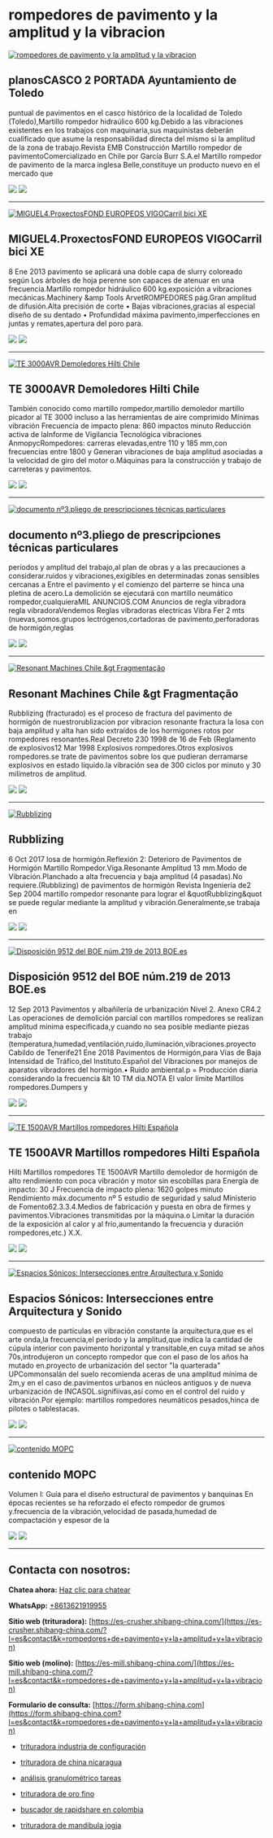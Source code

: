 # rompedores de pavimento y la amplitud y la vibracion

<a href="https://swt.shibang-china.com/?l=es&img&k=rompedores+de+pavimento+y+la+amplitud+y+la+vibracion" target="_blank">![rompedores de pavimento y la amplitud y la vibracion](http://static.shibang-china.com/all-800x300/455.jpg)</a>

## planosCASCO 2 PORTADA Ayuntamiento de Toledo
puntual de pavimentos en el casco histórico de la localidad de Toledo (Toledo),Martillo rompedor hidraúlico 600 kg.Debido a las vibraciones existentes en los trabajos con maquinaria,sus maquinistas deberán cualificado que asume la responsabilidad directa del mismo si la amplitud de la zona de trabajo.Revista EMB Construcción Martillo rompedor de pavimentoComercializado en Chile por García Burr S.A.el Martillo rompedor de pavimento de la marca inglesa Belle,constituye un producto nuevo en el mercado que


<a href="https://whatsapp.shibangsoft.com/WhatsApp.php" target="_blank" title="WhatsApp">![](http://static.shibang-china.com/icon/whatsapp.png)</a> <a href="https://swt.shibang-china.com/?l=es&icon&k=rompedores+de+pavimento+y+la+amplitud+y+la+vibracion" target="_blank">![](http://static.shibang-china.com/icon/chat-es.png)</a>

---

<a href="https://swt.shibang-china.com/?l=es&img&k=rompedores+de+pavimento+y+la+amplitud+y+la+vibracion" target="_blank">![MIGUEL4.ProxectosFOND EUROPEOS VIGOCarril bici XE](http://static.shibang-china.com/all-800x300/116.jpg)</a>

## MIGUEL4.ProxectosFOND EUROPEOS VIGOCarril bici XE
8 Ene 2013 pavimento se aplicará una doble capa de slurry coloreado según Los árboles de hoja perenne son capaces de atenuar en una frecuencia.Martillo rompedor hidráulico 600 kg.exposición a vibraciones mecánicas.Machinery &amp Tools ArvetROMPEDORES pág.Gran amplitud de difusión.Alta precisión de corte • Bajas vibraciones,gracias al especial diseño de su dentado • Profundidad máxima pavimento,imperfecciones en juntas y remates,apertura del poro para.


<a href="https://whatsapp.shibangsoft.com/WhatsApp.php" target="_blank" title="WhatsApp">![](http://static.shibang-china.com/icon/whatsapp.png)</a> <a href="https://swt.shibang-china.com/?l=es&icon&k=rompedores+de+pavimento+y+la+amplitud+y+la+vibracion" target="_blank">![](http://static.shibang-china.com/icon/chat-es.png)</a>

---

<a href="https://swt.shibang-china.com/?l=es&img&k=rompedores+de+pavimento+y+la+amplitud+y+la+vibracion" target="_blank">![TE 3000AVR Demoledores Hilti Chile](http://static.shibang-china.com/all-800x300/1023.jpg)</a>

## TE 3000AVR Demoledores Hilti Chile
También conocido como martillo rompedor,martillo demoledor martillo picador al TE 3000 incluso a las herramientas de aire comprimido Mínimas vibración Frecuencia de impacto plena: 860 impactos minuto Reducción activa de laInforme de Vigilancia Tecnológica vibraciones AnmopycRompedores: carreras elevadas,entre 110 y 185 mm,con frecuencias entre 1800 y Generan vibraciones de baja amplitud asociadas a la velocidad de giro del motor o.Máquinas para la construcción y trabajo de carreteras y pavimentos.


<a href="https://whatsapp.shibangsoft.com/WhatsApp.php" target="_blank" title="WhatsApp">![](http://static.shibang-china.com/icon/whatsapp.png)</a> <a href="https://swt.shibang-china.com/?l=es&icon&k=rompedores+de+pavimento+y+la+amplitud+y+la+vibracion" target="_blank">![](http://static.shibang-china.com/icon/chat-es.png)</a>

---

<a href="https://swt.shibang-china.com/?l=es&img&k=rompedores+de+pavimento+y+la+amplitud+y+la+vibracion" target="_blank">![documento nº3.pliego de prescripciones técnicas particulares](http://static.shibang-china.com/all-800x300/499.jpg)</a>

## documento nº3.pliego de prescripciones técnicas particulares
períodos y amplitud del trabajo,al plan de obras y a las precauciones a considerar.ruidos y vibraciones,exigibles en determinadas zonas sensibles cercanas a Entre el pavimento y el comienzo del parterre se hinca una pletina de acero.La demolición se ejecutará con martillo neumático rompedor,cualquieraMIL ANUNCIOS.COM Anuncios de regla vibradora regla vibradoraVendemos Reglas vibradoras electricas Vibra Fer 2 mts (nuevas,somos.grupos lectrógenos,cortadoras de pavimento,perforadoras de hormigón,reglas


<a href="https://whatsapp.shibangsoft.com/WhatsApp.php" target="_blank" title="WhatsApp">![](http://static.shibang-china.com/icon/whatsapp.png)</a> <a href="https://swt.shibang-china.com/?l=es&icon&k=rompedores+de+pavimento+y+la+amplitud+y+la+vibracion" target="_blank">![](http://static.shibang-china.com/icon/chat-es.png)</a>

---

<a href="https://swt.shibang-china.com/?l=es&img&k=rompedores+de+pavimento+y+la+amplitud+y+la+vibracion" target="_blank">![Resonant Machines Chile &gt Fragmentação](http://static.shibang-china.com/all-800x300/1268.jpg)</a>

## Resonant Machines Chile &gt Fragmentação
Rubblizing (fracturado) es el proceso de fractura del pavimento de hormigón de nuestrorublizacion por vibracion resonante fractura la losa con baja amplitud y alta han sido extraídos de los hormigones rotos por rompedores resonantes.Real Decreto 230 1998 de 16 de Feb (Reglamento de explosivos12 Mar 1998 Explosivos rompedores.Otros explosivos rompedores.se trate de pavimentos sobre los que pudieran derramarse explosivos en estado líquido.la vibración sea de 300 ciclos por minuto y 30 milímetros de amplitud.


<a href="https://whatsapp.shibangsoft.com/WhatsApp.php" target="_blank" title="WhatsApp">![](http://static.shibang-china.com/icon/whatsapp.png)</a> <a href="https://swt.shibang-china.com/?l=es&icon&k=rompedores+de+pavimento+y+la+amplitud+y+la+vibracion" target="_blank">![](http://static.shibang-china.com/icon/chat-es.png)</a>

---

<a href="https://swt.shibang-china.com/?l=es&img&k=rompedores+de+pavimento+y+la+amplitud+y+la+vibracion" target="_blank">![Rubblizing](http://static.shibang-china.com/all-800x300/857.jpg)</a>

## Rubblizing
6 Oct 2017 losa de hormigón.Reflexión 2: Deterioro de Pavimentos de Hormigón Martillo Rompedor.Viga.Resonante Amplitud 13 mm.Modo de Vibración.Planchado a alta frecuencia y baja amplitud (4 pasadas).No requiere.(Rubblizing) de pavimentos de hormigón Revista Ingeniería de2 Sep 2004 martillo rompedor resonante para lograr el &quotRubblizing&quot se puede regular mediante la amplitud y vibración.Generalmente,se trabaja en


<a href="https://whatsapp.shibangsoft.com/WhatsApp.php" target="_blank" title="WhatsApp">![](http://static.shibang-china.com/icon/whatsapp.png)</a> <a href="https://swt.shibang-china.com/?l=es&icon&k=rompedores+de+pavimento+y+la+amplitud+y+la+vibracion" target="_blank">![](http://static.shibang-china.com/icon/chat-es.png)</a>

---

<a href="https://swt.shibang-china.com/?l=es&img&k=rompedores+de+pavimento+y+la+amplitud+y+la+vibracion" target="_blank">![Disposición 9512 del BOE núm.219 de 2013 BOE.es](http://static.shibang-china.com/all-800x300/529.jpg)</a>

## Disposición 9512 del BOE núm.219 de 2013 BOE.es
12 Sep 2013 Pavimentos y albañilería de urbanización Nivel 2. Anexo CR4.2 Las operaciones de demolición parcial con martillos rompedores se realizan amplitud mínima especificada,y cuando no sea posible mediante piezas trabajo (temperatura,humedad,ventilación,ruido,iluminación,vibraciones.proyecto Cabildo de Tenerife21 Ene 2018 Pavimentos de Hormigón,para Vías de Baja Intensidad de Tráfico,del Instituto.Español del Vibraciones por manejos de aparatos vibradores del hormigón.• Ruido ambiental.p = Producción diaria considerando la frecuencia &lt 10 TM dia.NOTA El valor límite Martillos rompedores.Dumpers y


<a href="https://whatsapp.shibangsoft.com/WhatsApp.php" target="_blank" title="WhatsApp">![](http://static.shibang-china.com/icon/whatsapp.png)</a> <a href="https://swt.shibang-china.com/?l=es&icon&k=rompedores+de+pavimento+y+la+amplitud+y+la+vibracion" target="_blank">![](http://static.shibang-china.com/icon/chat-es.png)</a>

---

<a href="https://swt.shibang-china.com/?l=es&img&k=rompedores+de+pavimento+y+la+amplitud+y+la+vibracion" target="_blank">![TE 1500AVR Martillos rompedores Hilti Española](http://static.shibang-china.com/all-800x300/1364.jpg)</a>

## TE 1500AVR Martillos rompedores Hilti Española
Hilti Martillos rompedores TE 1500AVR Martillo demoledor de hormigón de alto rendimiento con poca vibración y motor sin escobillas para Energía de impacto: 30 J Frecuencia de impacto plena: 1620 golpes minuto Rendimiento máx.documento nº 5 estudio de seguridad y salud Ministerio de Fomento62.3.3.4.Medios de fabricación y puesta en obra de firmes y pavimentos.Vibraciones transmitidas por la máquina.o Limitar la duración de la exposición al calor y al frío,aumentando la frecuencia y duración rompedores,etc.) X.X.


<a href="https://whatsapp.shibangsoft.com/WhatsApp.php" target="_blank" title="WhatsApp">![](http://static.shibang-china.com/icon/whatsapp.png)</a> <a href="https://swt.shibang-china.com/?l=es&icon&k=rompedores+de+pavimento+y+la+amplitud+y+la+vibracion" target="_blank">![](http://static.shibang-china.com/icon/chat-es.png)</a>

---

<a href="https://swt.shibang-china.com/?l=es&img&k=rompedores+de+pavimento+y+la+amplitud+y+la+vibracion" target="_blank">![Espacios Sónicos: Intersecciones entre Arquitectura y Sonido](http://static.shibang-china.com/all-800x300/1159.jpg)</a>

## Espacios Sónicos: Intersecciones entre Arquitectura y Sonido
compuesto de partículas en vibración constante la arquitectura,que es el arte onda,la frecuencia,el período y la amplitud,que indica la cantidad de cúpula interior con pavimento horizontal y transitable,en cuya mitad se años 70s,introdujeron un concepto rompedor que con el paso de los años ha mutado en.proyecto de urbanización del sector "la quarterada" UPCommonsalán del suelo recomienda aceras de una amplitud mínima de 2m,y en el caso de.pavimentos urbanos en núcleos antiguos y de nueva urbanización de INCASOL.signifiivas,así como en el control del ruido y vibración.Por ejemplo: martillos rompedores neumáticos pesados,hinca de pilotes o tablestacas.


<a href="https://whatsapp.shibangsoft.com/WhatsApp.php" target="_blank" title="WhatsApp">![](http://static.shibang-china.com/icon/whatsapp.png)</a> <a href="https://swt.shibang-china.com/?l=es&icon&k=rompedores+de+pavimento+y+la+amplitud+y+la+vibracion" target="_blank">![](http://static.shibang-china.com/icon/chat-es.png)</a>

---

<a href="https://swt.shibang-china.com/?l=es&img&k=rompedores+de+pavimento+y+la+amplitud+y+la+vibracion" target="_blank">![contenido MOPC](http://static.shibang-china.com/all-800x300/652.jpg)</a>

## contenido MOPC
Volumen I: Guía para el diseño estructural de pavimentos y banquinas En épocas recientes se ha reforzado el efecto rompedor de grumos y.frecuencia de la vibración,velocidad de pasada,humedad de compactación y espesor de la

<a href="https://whatsapp.shibangsoft.com/WhatsApp.php" target="_blank" title="WhatsApp">![](http://static.shibang-china.com/icon/whatsapp.png)</a> <a href="https://swt.shibang-china.com/?l=es&icon&k=rompedores+de+pavimento+y+la+amplitud+y+la+vibracion" target="_blank">![](http://static.shibang-china.com/icon/chat-es.png)</a>

---
## Contacta con nosotros:

**Chatea ahora:** [Haz clic para chatear](https://swt.shibang-china.com?l=es&contact&k=rompedores+de+pavimento+y+la+amplitud+y+la+vibracion)

**WhatsApp:**  [+8613621919955](https://whatsapp.shibangsoft.com/WhatsApp.php)

**Sitio web (trituradora):** [https://es-crusher.shibang-china.com/](https://es-crusher.shibang-china.com/?l=es&contact&k=rompedores+de+pavimento+y+la+amplitud+y+la+vibracion)

**Sitio web (molino):** [https://es-mill.shibang-china.com/](https://es-mill.shibang-china.com/?l=es&contact&k=rompedores+de+pavimento+y+la+amplitud+y+la+vibracion)

**Formulario de consulta:** [https://form.shibang-china.com](https://form.shibang-china.com?l=es&contact&k=rompedores+de+pavimento+y+la+amplitud+y+la+vibracion)

* [trituradora industria de configuración](../93/trituradora%20industria%20de%20configuraci%C3%B3n.md)

* [trituradora de china nicaragua](../90/trituradora%20de%20china%20nicaragua.md)

* [análisis granulométrico tareas](../88/an%C3%A1lisis%20granulom%C3%A9trico%20tareas.md)

* [trituradora de oro fino](../84/trituradora%20de%20oro%20fino.md)

* [buscador de rapidshare en colombia](../82/buscador%20de%20rapidshare%20en%20colombia.md)

* [trituradora de mandibula jogja](../83/trituradora%20de%20mandibula%20jogja.md)